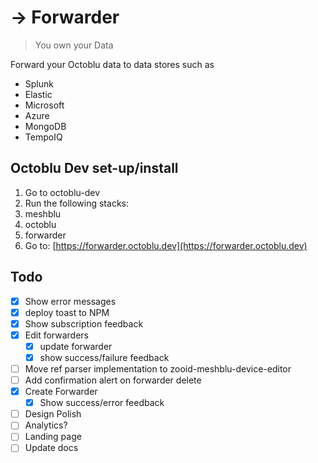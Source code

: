 # -> Forwarder
>You own your Data

Forward your Octoblu data to data stores such as
- Splunk
- Elastic
- Microsoft
- Azure
- MongoDB
- TempoIQ

## Octoblu Dev set-up/install
1. Go to octoblu-dev
1. Run the following stacks:
  1. meshblu
  1. octoblu
  1. forwarder
1. Go to: [https://forwarder.octoblu.dev](https://forwarder.octoblu.dev)

## Todo
- [x] Show error messages
- [x] deploy toast to NPM
- [x] Show subscription feedback
- [x] Edit forwarders
  - [x] update forwarder
  - [x] show success/failure feedback
- [ ] Move ref parser implementation to zooid-meshblu-device-editor
- [ ] Add confirmation alert on forwarder delete
- [x] Create Forwarder
  - [x] Show success/error feedback
- [ ] Design Polish
- [ ] Analytics?
- [ ] Landing page
- [ ] Update docs
